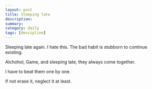 ```yaml
---
layout: post
title: Sleeping late
description: 
summary: 
category: daily 
tags: [descipline]
---
```

Sleeping late again. I hate this. The bad habit is stubborn to continue existing. 

Alchohol, Game, and sleeping late, they always come together. 

I have to beat them one by one.

If not erase it, neglect it at least. 